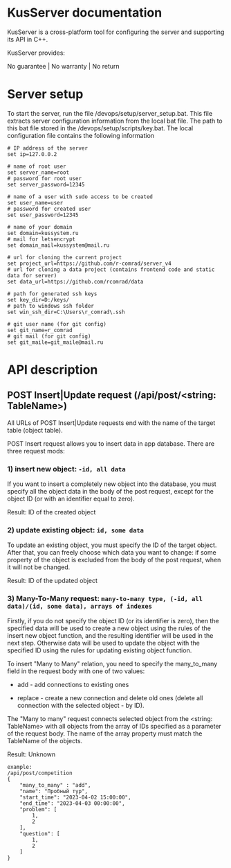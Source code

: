 # KusServer documentation
KusServer is a cross-platform tool for configuring the server and supporting its API in C++.

KusServer provides:

No guarantee | No warranty | No return

# Server setup
To start the server, run the file /devops/setup/server_setup.bat. 
This file extracts server configuration information from the local bat file. 
The path to this bat file stored in the /devops/setup/scripts/key.bat. The local configuration file contains the following information

	# IP address of the server
	set ip=127.0.0.2

	# name of root user
	set server_name=root
	# password for root user
	set server_password=12345

	# name of a user with sudo access to be created
	set user_name=user
	# password for created user
	set user_password=12345

	# name of your domain
	set domain=kussystem.ru
	# mail for letsencrypt
	set domain_mail=kussystem@mail.ru

	# url for cloning the current project
	set project_url=https://github.com/r-comrad/server_v4
	# url for cloning a data project (contains frontend code and static data for server)
	set data_url=https://github.com/rcomrad/data

	# path for generated ssh keys
	set key_dir=D:/keys/
	# path to windows ssh folder
	set win_ssh_dir=C:\Users\r_comrad\.ssh

	# git user name (for git config)
	set git_name=r_comrad
	# git mail (for git config)
	set git_maile=git_maile@mail.ru

# API description
## POST Insert|Update request (/api/post/<string: TableName>)

All URLs of POST Insert|Update requests end with the name of the target table (object table).

POST Insert request allows you to insert data in app database. There are three request mods:

### 1) insert new object: `-id, all data`

If you want to insert a completely new object into the database, you must specify all the object data 
in the body of the post request, except for the object ID (or with an identifier equal to zero).

Result: ID of the created object

### 2) update existing object: `id, some data`

To update an existing object, you must specify the ID of the target object. 
After that, you can freely choose which data you want to change: 
if some property of the object is excluded from the body of the post request, when it will not be changed.

Result: ID of the updated object

### 3) Many-To-Many request: `many-to-many type, (-id, all data)/(id, some data), arrays of indexes`

Firstly, if you do not specify the object ID (or its identifier is zero),
then the specified data will be used to create a new object using the rules of the insert new object function,
and the resulting identifier will be used in the next step. Otherwise data will be used to update the object 
with the specified ID using the rules for updating existing object function.

To insert "Many to Many" relation, you need to specify 
the many_to_many field in the request body with one of two values:

- add - add connections to existing ones 

- replace - create a new connection and delete old ones (delete all connection with the selected object - by ID).

The "Many to many" request connects selected object from the <string: TableName> 
with all objects from the array of IDs specified as a parameter of the request body. 
The name of the array property must match the TableName of the objects.

Result: Unknown

	example:
	/api/post/competition
	{
		"many_to_many" : "add",
		"name": "Пробный тур",
		"start_time": "2023-04-02 15:00:00",
		"end_time": "2023-04-03 00:00:00",
		"problem": [
			1,
			2
		],
		"question": [
			1,
			2
		]
	}
